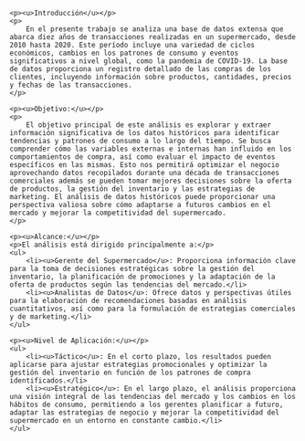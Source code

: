 <!DOCTYPE html>
<html lang="es">
<head>
    <meta charset="UTF-8">
    <meta name="viewport" content="width=device-width, initial-scale=1.0">
    <title>Análisis de Base de Datos de Supermercado</title>
</head>
<body>

    <p><u>Introducción</u></p>
    <p>
        En el presente trabajo se analiza una base de datos extensa que abarca diez años de transacciones realizadas en un supermercado, desde 2010 hasta 2020. Este período incluye una variedad de ciclos económicos, cambios en los patrones de consumo y eventos significativos a nivel global, como la pandemia de COVID-19. La base de datos proporciona un registro detallado de las compras de los clientes, incluyendo información sobre productos, cantidades, precios y fechas de las transacciones.
    </p>

    <p><u>Objetivo:</u></p>
    <p>
        El objetivo principal de este análisis es explorar y extraer información significativa de los datos históricos para identificar tendencias y patrones de consumo a lo largo del tiempo. Se busca comprender cómo las variables externas e internas han influido en los comportamientos de compra, así como evaluar el impacto de eventos específicos en las mismas. Esto nos permitirá optimizar el negocio aprovechando datos recopilados durante una década de transacciones comerciales además se pueden tomar mejores decisiones sobre la oferta de productos, la gestión del inventario y las estrategias de marketing. El análisis de datos históricos puede proporcionar una perspectiva valiosa sobre cómo adaptarse a futuros cambios en el mercado y mejorar la competitividad del supermercado.
    </p>

    <p><u>Alcance:</u></p>
    <p>El análisis está dirigido principalmente a:</p>
    <ul>
        <li><u>Gerente del Supermercado</u>: Proporciona información clave para la toma de decisiones estratégicas sobre la gestión del inventario, la planificación de promociones y la adaptación de la oferta de productos según las tendencias del mercado.</li>
        <li><u>Analistas de Datos</u>: Ofrece datos y perspectivas útiles para la elaboración de recomendaciones basadas en análisis cuantitativos, así como para la formulación de estrategias comerciales y de marketing.</li>
    </ul>

    <p><u>Nivel de Aplicación:</u></p>
    <ul>
        <li><u>Táctico</u>: En el corto plazo, los resultados pueden aplicarse para ajustar estrategias promocionales y optimizar la gestión del inventario en función de los patrones de compra identificados.</li>
        <li><u>Estratégico</u>: En el largo plazo, el análisis proporciona una visión integral de las tendencias del mercado y los cambios en los hábitos de consumo, permitiendo a los gerentes planificar a futuro, adaptar las estrategias de negocio y mejorar la competitividad del supermercado en un entorno en constante cambio.</li>
    </ul>

</body>
</html>
